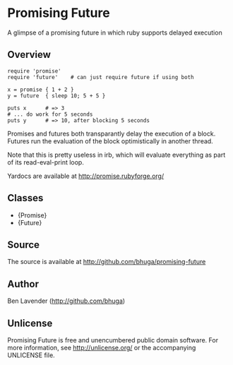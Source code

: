 # Promising Future
A glimpse of a promising future in which ruby supports delayed execution

## Overview

    require 'promise'
    require 'future'    # can just require future if using both

    x = promise { 1 + 2 }
    y = future  { sleep 10; 5 + 5 }

    puts x      # => 3
    # ... do work for 5 seconds
    puts y      # => 10, after blocking 5 seconds

Promises and futures both transparantly delay the execution of a block.
Futures run the evaluation of the block optimistically in another thread.

Note that this is pretty useless in irb, which will evaluate everything
as part of its read-eval-print loop.

Yardocs are available at <http://promise.rubyforge.org/>

## Classes

 * {Promise}
 * {Future}

## Source
The source is available at <http://github.com/bhuga/promising-future>

## Author
Ben Lavender (http://github.com/bhuga)

## Unlicense
Promising Future is free and unencumbered public domain software. For more
information, see <http://unlicense.org/> or the accompanying UNLICENSE file.
